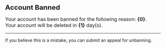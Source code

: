<span style="font-size: 22px; font-weight: bold;">Account Banned</span>

<p style="font-size: 16px;">Your account has been banned for the following reason: <strong>{0}</strong>.<br>Your account will be deleted in <strong>{1}</strong> day(s).</p>

---

If you believe this is a mistake, you can submit an appeal for unbanning.